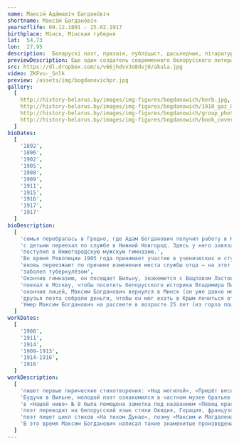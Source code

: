 ```yaml
---
name: Максі́м Ада́мавіч Багдано́віч
shortname: Максі́м Багдано́віч
yearsoflife: 09.12.1891 - 25.02.1917
birthplace: Мінск, Мінская губерня
lat:  54.73
lon:  27.95
description:  Беларускі паэт, празаік, публіцыст, дасьледчык, літаратуразнавец, перакладчык, клясык беларускае літаратуры
previewDescription: Еще один создатель современного белорусского литературного языка и классик белорусской литературы, чье имя также известно, как и имена Якуба Коласа и Янки Купалы, — Максим Богданович. За свою очень короткую жизнь (25 лет) он успел прославиться как белорусский поэт, литературовед, переводчик и публицист.
src: https://dl.dropbox.com/s/v66jhdvv3o8dvj0/akula.jpg
video: ZKFvu-_Snlk
preview: /assets/img/bogdanovichpr.jpg
gallery:
  [
    http://history-belarus.by/images/img-figures/bogdanowich/herb.jpg,
    http://history-belarus.by/images/img-figures/bogdanowich/1918_gaz_Goman.jpg,
    http://history-belarus.by/images/img-figures/bogdanowich/group_photo.jpg,
    http://history-belarus.by/images/img-figures/bogdanowich/book_cover.jpg,
  ]
bioDates: 
  [
    '1892',
    '1896',
    '1902',
    '1905',
    '1908',
    '1909',
    '1911',
    '1915',
    '1916',
    '1917',
    '1917'
  ]
bioDescription: 
  [
    'семья перебралась в Гродно, где Адам Богданович получил работу в Крестьянском поземельном банке.',
    'с детьми переехал по службе в Нижний Новгород. Здесь у него завязались дружеские отношения с Максимом Горьким',
    'поступил в Нижегородскую мужскую гимназию.',
    'Во время Революции 1905 года принимает участие в ученических и студенческих демонстрациях, за что получает аттестацию «неблагонадёжного ученика»',
    'вновь переезжают по причине изменения места службы отца — на этот раз в Ярославль',
    'заболел туберкулёзом',
    'Окончив гимназию, он посещает Вильну, знакомится с Вацлавом Ластовским, Антоном и Иваном Луцкевичами и другими деятелями белорусского Возрождения.',
    'поехал в Москву, чтобы посетить белорусского историка Владимира Пичету (будущего первого ректора Белорусского государственного университета). Исследователь повлиял на взгляды поэта, которые он высказал в статье «Белорусское возрождение».',
    'окончив лицей, Максим Богданович вернулся в Минск (он уже давно мечтал о возвращении на родную землю)[6], где жил на квартире Змитрока Бядули.',
    'друзья поэта собрали деньги, чтобы он мог ехать в Крым лечиться от туберкулёза. Но лечение не помогло',
    'Умер Максим Богданович на рассвете в возрасте 25 лет (из горла пошла кровь).'
  ]
workDates: 
  [
    '1908',
    '1911',
    '1914',
    '1909-1913',
    '1914-1916',
    '1916'
  ]
workDescription: 
  [
    'пишет первые лирические стихотворения: «Над могилой», «Придёт весна», «На чужбине», которые были опубликованы в «Нашей ниве»',
    'Будучи в Вильне, молодой поэт ознакомился в частном музее братьев Луцкевичей с коллекциями древних раритетов, и под их впечатлением написал стихотворение «Слуцкие ткачихи»',
    'в «Нашей ниве» № 8 была помещена заметка под названием «Певец красоты». Это была первая рецензия на сборник «Венок», написал её Антон Луцкевич: «… не общественные темы занимают главным образом поэта: он прежде всего ищет красоты»',
    'поэт переводит на белорусский язык стихи Овидия, Горация, французского поэта Поля Верлена. Кроме того, в этот период Максим Богданович занимается разработкой концепции истории развития белорусской литературы от древности до начала XX столетия',
    'поэт пишет цикл стихов «На тихом Дунае», поэму «Максим и Магдалена», другие произведения.',
    'В это время Максим Богданович написал такие знаменитые произведения, как «Стратим-лебедь» и «Погоня»'
  ]
---
```


